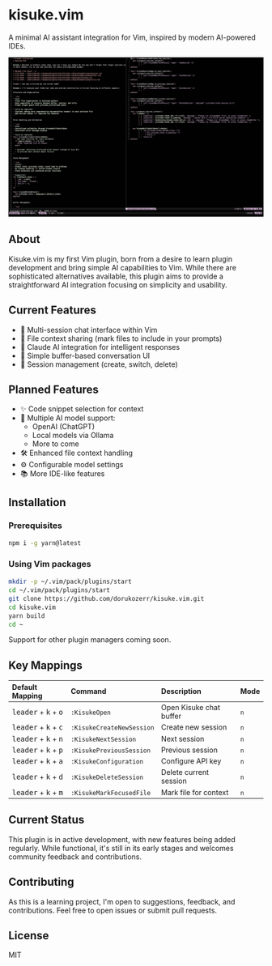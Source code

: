 # kisuke.vim

A minimal AI assistant integration for Vim, inspired by modern AI-powered IDEs.

![screenshot](ss-1.png)

## About

Kisuke.vim is my first Vim plugin, born from a desire to learn plugin development and bring simple AI capabilities to Vim. While there are sophisticated alternatives available, this plugin aims to provide a straightforward AI integration focusing on simplicity and usability.

## Current Features

- 📝 Multi-session chat interface within Vim
- 📂 File context sharing (mark files to include in your prompts)
- 🤖 Claude AI integration for intelligent responses
- 💬 Simple buffer-based conversation UI
- 🔄 Session management (create, switch, delete)

## Planned Features

- ✨ Code snippet selection for context
- 🔌 Multiple AI model support:
  - OpenAI (ChatGPT)
  - Local models via Ollama
  - More to come
- 🛠️ Enhanced file context handling
- ⚙️ Configurable model settings
- 📚 More IDE-like features

## Installation

### Prerequisites

```bash
npm i -g yarn@latest
```

### Using Vim packages

```bash
mkdir -p ~/.vim/pack/plugins/start
cd ~/.vim/pack/plugins/start
git clone https://github.com/dorukozerr/kisuke.vim.git
cd kisuke.vim
yarn build
cd ~
```

Support for other plugin managers coming soon.

## Key Mappings

| Default Mapping                                 | Command                   | Description             | Mode |
| :---------------------------------------------- | :------------------------ | :---------------------- | :--- |
| <kbd>leader</kbd> + <kbd>k</kbd> + <kbd>o</kbd> | `:KisukeOpen`             | Open Kisuke chat buffer | `n`  |
| <kbd>leader</kbd> + <kbd>k</kbd> + <kbd>c</kbd> | `:KisukeCreateNewSession` | Create new session      | `n`  |
| <kbd>leader</kbd> + <kbd>k</kbd> + <kbd>n</kbd> | `:KisukeNextSession`      | Next session            | `n`  |
| <kbd>leader</kbd> + <kbd>k</kbd> + <kbd>p</kbd> | `:KisukePreviousSession`  | Previous session        | `n`  |
| <kbd>leader</kbd> + <kbd>k</kbd> + <kbd>a</kbd> | `:KisukeConfiguration`    | Configure API key       | `n`  |
| <kbd>leader</kbd> + <kbd>k</kbd> + <kbd>d</kbd> | `:KisukeDeleteSession`    | Delete current session  | `n`  |
| <kbd>leader</kbd> + <kbd>k</kbd> + <kbd>m</kbd> | `:KisukeMarkFocusedFile`  | Mark file for context   | `n`  |

## Current Status

This plugin is in active development, with new features being added regularly. While functional, it's still in its early stages and welcomes community feedback and contributions.

## Contributing

As this is a learning project, I'm open to suggestions, feedback, and contributions. Feel free to open issues or submit pull requests.

## License

MIT
